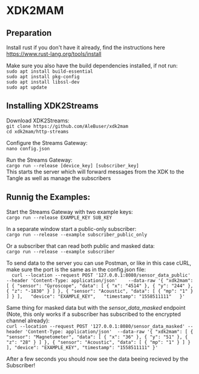 # XDK2MAM

## Preparation
Install rust if you don't have it already, find the instructions here https://www.rust-lang.org/tools/install

Make sure you also have the build dependencies installed, if not run:  
`sudo apt install build-essential`  
`sudo apt install pkg-config`  
`sudo apt install libssl-dev`  
`sudo apt update`  

## Installing XDK2Streams
Download XDK2Streams:  
`git clone https://github.com/AleBuser/xdk2mam`  
`cd xdk2mam/http-streams`  
  
Configure the Streams Gateway:  
`nano config.json`  

Run the Streams Gateway:  
`cargo run --release [device_key] [subscriber_key]`  
This starts the server which will forward messages from the XDK to the Tangle as well as manage the subscribers

  
## Runnig the Examples:  
  
Start the Streams Gateway with two example keys:  
`cargo run --release EXAMPLE_KEY SUB_KEY`  

In a separate window start a public-only subscriber:  
`cargo run --release --example subscriber_public_only`  

Or a subscriber that can read both public and masked data:  
`cargo run --release --example subscriber`  

To send data to the server you can use Postman, or like in this case cURL, make sure the port is the same as in the config.json file:  
`  
curl --location --request POST '127.0.0.1:8080/sensor_data_public'   
--header 'Content-Type: application/json'   
--data-raw '{
    "xdk2mam": [
        {
            "sensor": "Gyroscope",
            "data": [
                {
                    "x": "4514"
                },
                {
                    "y": "244"
                },
                {
                    "z": "-1830"
                }
            ]
        },
        {
            "sensor": "Acoustic",
            "data": [
                {
                    "mp": "1"
                }
            ]
        }
    ],  
    "device": "EXAMPLE_KEY",  
    "timestamp": "1558511111"  
}'  
`  

Same thing for masked data but with the _sensor_data_masked_ endpoint (Note, this only works if a subscriber has subscribed to the encrypted channel already):  
`curl --location --request POST '127.0.0.1:8080/sensor_data_masked'
--header 'Content-Type: application/json' 
--data-raw '{
    "xdk2mam": [
        {
            "sensor": "Magnetometer",
            "data": [
                {
                    "x": "36"
                },
                {
                    "y": "51"
                },
                {
                    "z": "28"
                }
            ]
        },
        {
            "sensor": "Acoustic",
            "data": [
                {
                    "mp": "1"
                }
            ]
        }
    ],
    "device": "EXAMPLE_KEY",
    "timestamp": "1558511111"
}'  
`  

After a few seconds you should now see the data beeing recieved by the Subscriber!
